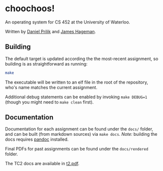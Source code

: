 # choochoos!

An operating system for CS 452 at the University of Waterloo.

Written by [Daniel Prilik](https://prilik.com) and [James Hageman](https://jameshageman.com).

## Building

The default target is updated according the the most-recent assignment, so building is as straightforward as running:

```bash
make
```

The executable will be written to an elf file in the root of the repository, who's name matches the current assignment.

Additional debug statements can be enabled by invoking `make DEBUG=1` (though you might need to `make clean` first).

## Documentation

Documentation for each assignment can be found under the `docs/` folder, and can be built (from markdown sources) via `make docs`. _Note:_ building the docs requires [pandoc](https://pandoc.org/installing.html) installed.

Final PDFs for past assignments can be found under the `docs/rendered` folder.

The TC2 docs are available in [t2.pdf](./t2.pdf).
